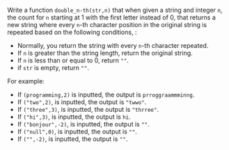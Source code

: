 Write a function `double_n-th(str,n)` that when given a string and  integer `n`, the count for `n` starting at 1 with the first letter instead of 0, that returns a new string where every `n`-th character position in the original string is repeated based on the following conditions, :

- Normally, you return the string with every `n`-th character repeated.
- If `n` is greater than the string length, return the original string.
- If `n` is less than or equal to 0, return `""`.
- if `str` is empty, return `""`.


For example:
- If `(programming,2)` is inputted, the output is `prroggraammminng`.
- If `("two",2)`, is inputted, the output is `"twwo"`.
- If `("three",3)`, is inputted, the output is `"thrree"`.
- If `("hi",3)`, is inputted, the output is `hi`.
- If `("bonjour",-2)`, is inputted, the output is `""`.
- If `("null",0)`, is inputted, the output is `""`.
- If `("",-2)`, is inputted, the output is `""`.
